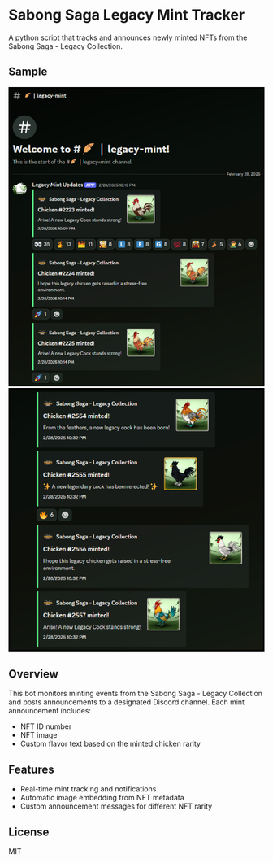 # Sabong Saga Legacy Mint Tracker

A python script that tracks and announces newly minted NFTs from the Sabong Saga - Legacy Collection.

## Sample
<img src=images/sample.png>
<img src=images/sample2.png>

## Overview

This bot monitors minting events from the Sabong Saga - Legacy Collection and posts announcements to a designated Discord channel. Each mint announcement includes:
- NFT ID number
- NFT image
- Custom flavor text based on the minted chicken rarity

## Features

- Real-time mint tracking and notifications
- Automatic image embedding from NFT metadata
- Custom announcement messages for different NFT rarity

## License

MIT
